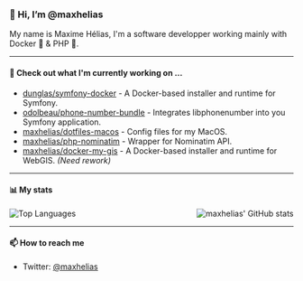 ### 👋 Hi, I’m @maxhelias

My name is Maxime Hélias, I'm a software developper working mainly with Docker 🐋 & PHP 🐘.

---
#### 👷 Check out what I'm currently working on ...

- [dunglas/symfony-docker](https://github.com/dunglas/symfony-docker) - A Docker-based installer and runtime for Symfony.
- [odolbeau/phone-number-bundle](https://github.com/odolbeau/phone-number-bundle) - Integrates libphonenumber into you Symfony application.
- [maxhelias/dotfiles-macos](https://github.com/maxhelias/dotfiles-macos) - Config files for my MacOS.
- [maxhelias/php-nominatim](https://github.com/maxhelias/php-nominatim) - Wrapper for Nominatim API.
- [maxhelias/docker-my-gis](https://github.com/maxhelias/docker-my-gis) - A Docker-based installer and runtime for WebGIS. *(Need rework)*

---
#### 📊 My stats

<img align="right" alt="maxhelias' GitHub stats" src="https://github-readme-stats.vercel.app/api?username=maxhelias&count_private=1&show_icons=true" />

![Top Languages](https://github-readme-stats.vercel.app/api/top-langs/?username=maxhelias)

---
#### 📫 How to reach me

- Twitter: [@maxhelias](https://twitter.com/maxhelias)
